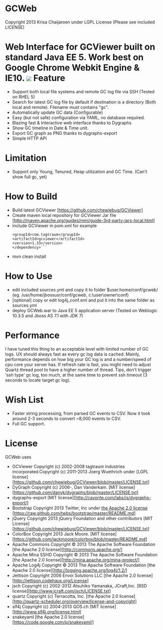 GCWeb
=====
Copyright 2013 Krisa Chaijaroen under LGPL License (Please see included LICENSE)

Web Interface for GCViewer built on standard Java EE 5. Work best on Google Chrome Webkit Engine & IE10.
<img src="http://krisachai.files.wordpress.com/2013/10/gcweb.png?w=590">
Feature
=====
* Support both local file systems and remote GC log file via SSH (Tested on RHEL 5)
* Search for latest GC log file by default if destination is a directory (Both local and remote). Filename must contains "gc".
* Automatically update GC data (Configurable)
* Easy (but not safe) configuration via YAML, no database required.
* Blazing fast & Interactive web interface thanks to Dygraphs
* Show GC timeline in Date & Time unit.
* Export GC graph as PNG thanks to dygraphs-export
* Simple HTTP API

Limitation
=====
* Support only Young, Tenured, Heap utilization and GC Time. (Can't show full gc, yet)

How to Build
=====
* Build latest GCViewer [https://github.com/chewiebug/GCViewer]
* Create maven local repository for GCViewer Jar file [http://maven.apache.org/guides/mini/guide-3rd-party-jars-local.html]
* include GCViewer in pom.xml for example
    ```<dependency>
    <groupId>com.tagtraum</groupId>
    <artifactId>gcviewer</artifactId>
    <version>1.33</version>
    </dependency>```
* mvn clean install

How to Use
=====
* edit included sources.yml and copy it to folder $user.home/conf/gcweb/ (eg. /usr/home/jbossusr/conf/gcweb, c:\user\owner\conf)
* [optional] copy or edit log4j_conf.xml and put it into the same folder as sources.yml
* deploy GCWeb.war to Java EE 5 application server (Tested on Weblogic 10.3.5 and Jboss AS 7.1 with JDK 7)

Performance
=====
I have tuned this thing to an acceptable level with limited number of GC logs. UX should always fast as every gc log data is cached.
Mainly, performance depends on how big your GC log is and a number/speed of cpu core your server has. 
If refresh rate is fast, you might need to adjust Quartz thread pool to have a higher number of thread. 
Tips, don't trigger 'ssh type' gc log, too much, at the same time to prevent ssh timeout (3 seconds to locate target gc log).

Wish List
=====
* Faster string processing, from parsed GC events to CSV. Now it took around 2-3 seconds to convert ~8,000 events to CSV.
* Full GC support.

License
=====
GCWeb uses
* GCViewer Copyright (c) 2002-2008 tagtraum industries incorporated.Copyright (c) 2011-2013 Joerg Wuethrich under [LGPL license] [https://github.com/chewiebug/GCViewer/blob/master/LICENSE.txt]
* DyGraph Copyright (c) 2006-, Dan Vanderkam. [MIT license][https://github.com/danvk/dygraphs/blob/master/LICENSE.txt]
* dygraphs-export [MIT license][http://cavorite.com/labs/js/dygraphs-export/]
* Bootstrap Copyright 2013 Twitter, Inc under [the Apache 2.0 license](LICENSE) [https://raw.github.com/twbs/bootstrap/master/README.md]
* jQuery Copyright 2013 jQuery Foundation and other contributors [MIT License] [https://github.com/chewiebug/GCViewer/blob/master/LICENSE.txt]
* ColorBox Copyright 2013 Jack Moore. [MIT license][https://github.com/jackmoore/colorbox/blob/master/README.md]
* Apache Commons Copyright © 2013 The Apache Software Foundation [the Apache 2.0 license][http://commons.apache.org/]
* Apache Mina SSHD Copyright © 2013 The Apache Software Foundation [the Apache 2.0 license][http://mina.apache.org/mina-project/]
* Apache Log4j Copyright © 2013 The Apache Software Foundation [the Apache 2.0 license][http://logging.apache.org/log4j/1.2/]
* Jettison Copyright 2006 Envoi Solutions LLC [the Apache 2.0 license][http://jettison.codehaus.org/License]
* jsch Copyright (c) 2002-2012 Atsuhiko Yamanaka, JCraft,Inc. [BSD license][http://www.jcraft.com/jsch/LICENSE.txt]
* quartz Copyright (c) Terracotta, Inc. [the Apache 2.0 license][http://quartz-scheduler.org/overview/license-and-copyright]
* slf4j Copyright (c) 2004-2013 QOS.ch [MIT license][http://www.slf4j.org/license.html]
* snakeyaml [the Apache 2.0 license][https://code.google.com/p/snakeyaml/]
